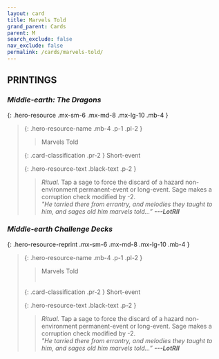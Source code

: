 ```yaml
---
layout: card
title: Marvels Told
grand_parent: Cards
parent: M
search_exclude: false
nav_exclude: false
permalink: /cards/marvels-told/
---
```


## PRINTINGS


### _Middle-earth: The Dragons_

{: .hero-resource .mx-sm-6 .mx-md-8 .mx-lg-10 .mb-4 }
> {: .hero-resource-name .mb-4 .p-1 .pl-2 }
> > <div class="card-mp"></div>
> > <div class="card-name">Marvels Told</div>
>
> {: .card-classification .pr-2 }
> Short-event
>
> {: .hero-resource-text .black-text .p-2 }
> > _Ritual._ Tap a sage to force the discard of a hazard non-environment permanent-event or long-event. Sage makes a corruption check modified by -2. <br>_"He tarried there from errantry, and melodies they taught to him, and sages old him marvels told...”_ ***---&#65279;LotRII*** 
> 

### _Middle-earth Challenge Decks_

{: .hero-resource-reprint .mx-sm-6 .mx-md-8 .mx-lg-10 .mb-4 }
> {: .hero-resource-name .mb-4 .p-1 .pl-2 }
> > <div class="card-mp"></div>
> > <div class="card-name">Marvels Told</div>
> > &nbsp;
>
> {: .card-classification .pr-2 }
> Short-event
>
> {: .hero-resource-text .black-text .p-2 }
> > _Ritual._ Tap a sage to force the discard of a hazard non-environment permanent-event or long-event. Sage makes a corruption check modified by -2. <br>_"He tarried there from errantry, and melodies they taught to him, and sages old him marvels told...”_ ***---&#65279;LotRII*** 
> 
